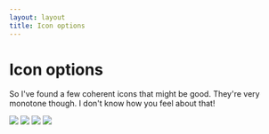 ```yaml
---
layout: layout
title: Icon options
---
```

# Icon options

So I've found a few coherent icons that might be good. They're very monotone
though. I don't know how you feel about that!

<a href="http://openclipart.org/detail/25352/aiga-taxi-by-anonymous-25352"><img src="http://openclipart.org/people/Anonymous/Anonymous_aiga_taxi.svg" /></a>
<a href="http://openclipart.org/detail/25356/aiga-bus-by-anonymous-25356"><img src="http://openclipart.org/people/Anonymous/Anonymous_aiga_bus.svg" /></a>
<a href="http://openclipart.org/detail/25364/aiga-rail-transportation-by-anonymous-25364"><img src="http://openclipart.org/people/Anonymous/Anonymous_aiga_rail_transportation.svg" /></a>
<a href="http://openclipart.org/detail/25368/aiga-water-transportation-by-anonymous-25368"><img src="http://openclipart.org/people/Anonymous/Anonymous_aiga_water_transportation.svg" /></a>
